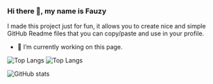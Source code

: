 ### Hi there 👋, my name is Fauzy

I made this project just for fun, it allows you to create nice and simple GitHub Readme files that you can copy/paste and use in your profile.

- 🔭 I’m currently working on this page. 


![Top Langs](https://github-readme-stats.vercel.app/api/top-langs/?username=mch-fauzy)
![Top Langs](https://github-readme-stats.vercel.app/api/top-langs/?username=mch-fauzy&hide_progress=true)

![GitHub stats](https://github-readme-stats.vercel.app/api?username=mch-fauzy&show_icons=true&count_private=true)  
